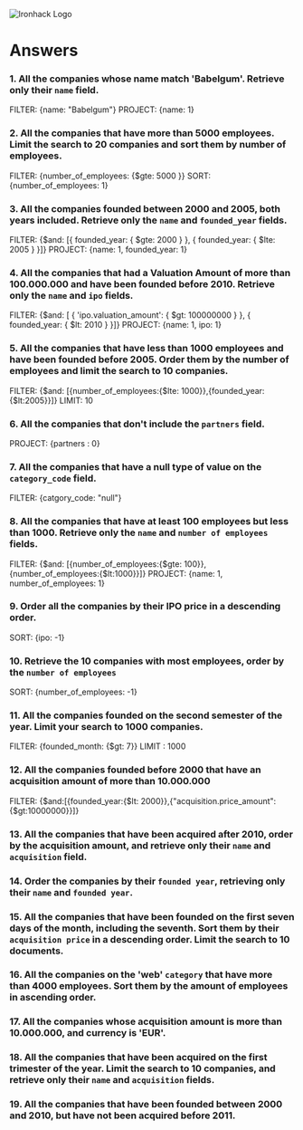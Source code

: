 ![Ironhack Logo](https://i.imgur.com/1QgrNNw.png)

# Answers

### 1. All the companies whose name match 'Babelgum'. Retrieve only their `name` field.

FILTER: {name: "Babelgum"}
PROJECT: {name: 1}

### 2. All the companies that have more than 5000 employees. Limit the search to 20 companies and sort them by **number of employees**.

FILTER: {number_of_employees: {\$gte: 5000 }}
SORT: {number_of_employees: 1}

### 3. All the companies founded between 2000 and 2005, both years included. Retrieve only the `name` and `founded_year` fields.

FILTER: {$and: [{ founded_year: { $gte: 2000 } }, { founded_year: { \$lte: 2005 } }]}
PROJECT: {name: 1, founded_year: 1}

### 4. All the companies that had a Valuation Amount of more than 100.000.000 and have been founded before 2010. Retrieve only the `name` and `ipo` fields.

FILTER: {$and: [ { 'ipo.valuation_amount': { $gt: 100000000 } }, { founded_year: { \$lt: 2010 } }]}
PROJECT: {name: 1, ipo: 1}

### 5. All the companies that have less than 1000 employees and have been founded before 2005. Order them by the number of employees and limit the search to 10 companies.

FILTER: {$and: [{number_of_employees:{$lte: 1000}},{founded_year:{\$lt:2005}}]}
LIMIT: 10

### 6. All the companies that don't include the `partners` field.

PROJECT: {partners : 0}

### 7. All the companies that have a null type of value on the `category_code` field.

FILTER: {catgory_code: "null"}

### 8. All the companies that have at least 100 employees but less than 1000. Retrieve only the `name` and `number of employees` fields.

FILTER: {$and: [{number_of_employees:{$gte: 100}},{number_of_employees:{\$lt:1000}}]}
PROJECT: {name: 1, number_of_employees: 1}

### 9. Order all the companies by their IPO price in a descending order.

SORT: {ipo: -1}

### 10. Retrieve the 10 companies with most employees, order by the `number of employees`

SORT: {number_of_employees: -1}

### 11. All the companies founded on the second semester of the year. Limit your search to 1000 companies.

FILTER: {founded_month: {\$gt: 7}}
LIMIT : 1000

### 12. All the companies founded before 2000 that have an acquisition amount of more than 10.000.000

FILTER: {$and:[{founded_year:{$lt: 2000}},{"acquisition.price_amount":{\$gt:10000000}}]}

### 13. All the companies that have been acquired after 2010, order by the acquisition amount, and retrieve only their `name` and `acquisition` field.

<!-- Your Code Goes Here -->

### 14. Order the companies by their `founded year`, retrieving only their `name` and `founded year`.

<!-- Your Code Goes Here -->

### 15. All the companies that have been founded on the first seven days of the month, including the seventh. Sort them by their `acquisition price` in a descending order. Limit the search to 10 documents.

<!-- Your Code Goes Here -->

### 16. All the companies on the 'web' `category` that have more than 4000 employees. Sort them by the amount of employees in ascending order.

<!-- Your Code Goes Here -->

### 17. All the companies whose acquisition amount is more than 10.000.000, and currency is 'EUR'.

<!-- Your Code Goes Here -->

### 18. All the companies that have been acquired on the first trimester of the year. Limit the search to 10 companies, and retrieve only their `name` and `acquisition` fields.

<!-- Your Code Goes Here -->

### 19. All the companies that have been founded between 2000 and 2010, but have not been acquired before 2011.

<!-- Your Code Goes Here -->
